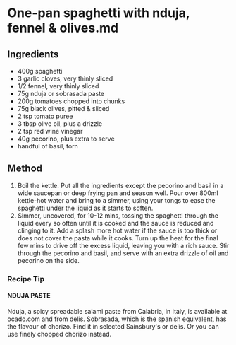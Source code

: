 # One-pan spaghetti with nduja, fennel & olives.md

## Ingredients

- 400g spaghetti
- 3 garlic cloves, very thinly sliced
- 1/2 fennel, very thinly sliced
- 75g nduja or sobrasada paste
- 200g tomatoes chopped into chunks
- 75g black olives, pitted & sliced 
- 2 tsp tomato puree 
- 3 tbsp olive oil, plus a drizzle
- 2 tsp red wine vinegar
- 40g pecorino, plus extra to serve
- handful of basil, torn

## Method

1. Boil the kettle. Put all the ingredients except the pecorino and basil in a wide saucepan or deep frying pan and season well. Pour over 800ml kettle-hot water and bring to a simmer, using your tongs to ease the spaghetti under the liquid as it starts to soften.
2. Simmer, uncovered, for 10-12 mins, tossing the spaghetti through the liquid every so often until it is cooked and the sauce is reduced and clinging to it. Add a splash more hot water if the sauce is too thick or does not cover the pasta while it cooks. Turn up the heat for the final few mins to drive off the excess liquid, leaving you with a rich sauce. Stir through the pecorino and basil, and serve with an extra drizzle of oil and pecorino on the side.

### Recipe Tip

#### NDUJA PASTE
Nduja, a spicy spreadable salami paste from Calabria, in Italy, is available at ocado.com and from delis. Sobrasada, which is the spanish equivalent, has the flavour of chorizo. Find it in selected Sainsbury's or delis. Or you can use finely chopped chorizo instead. 